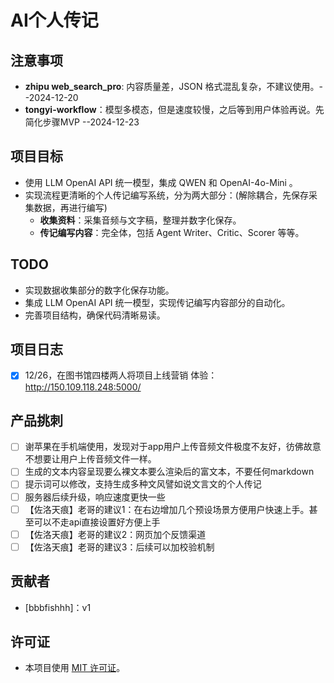 **AI个人传记**
================

**注意事项**
------------

*   **zhipu web_search_pro**: 内容质量差，JSON 格式混乱复杂，不建议使用。--2024-12-20
*   **tongyi-workflow**：模型多模态，但是速度较慢，之后等到用户体验再说。先简化步骤MVP --2024-12-23

**项目目标**
------------

*   使用 LLM OpenAI API 统一模型，集成 QWEN 和 OpenAI-4o-Mini 。
*   实现流程更清晰的个人传记编写系统，分为两大部分：(解除耦合，先保存采集数据，再进行编写)
    *   **收集资料**：采集音频与文字稿，整理并数字化保存。
    *   **传记编写内容**：完全体，包括 Agent Writer、Critic、Scorer 等等。


**TODO**
------

*   实现数据收集部分的数字化保存功能。
*   集成 LLM OpenAI API 统一模型，实现传记编写内容部分的自动化。
*   完善项目结构，确保代码清晰易读。

**项目日志**
------
- [x] 12/26，在图书馆四楼两人将项目上线营销 体验：http://150.109.118.248:5000/

**产品挑刺**
------
- [ ] 谢苹果在手机端使用，发现对于app用户上传音频文件极度不友好，彷佛故意不想要让用户上传音频文件一样。
- [ ] 生成的文本内容呈现要么裸文本要么渲染后的富文本，不要任何markdown
- [ ] 提示词可以修改，支持生成多种文风譬如说文言文的个人传记
- [ ] 服务器后续升级，响应速度更快一些
- [ ] 【佐洛天痕】老哥的建议1：在右边增加几个预设场景方便用户快速上手。甚至可以不走api直接设置好方便上手
- [ ] 【佐洛天痕】老哥的建议2：网页加个反馈渠道
- [ ] 【佐洛天痕】老哥的建议3：后续可以加校验机制

**贡献者**
----------

*   [bbbfishhh]：v1
   

**许可证**
----------

*   本项目使用 [MIT 许可证](https://opensource.org/licenses/MIT)。
